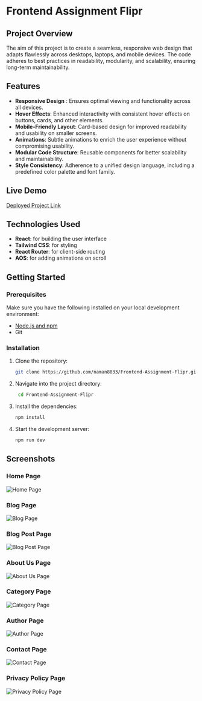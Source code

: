 # Frontend Assignment Flipr

## Project Overview

The aim of this project is to create a seamless, responsive web design that adapts flawlessly across desktops, laptops, and mobile devices. The code adheres to best practices in readability, modularity, and scalability, ensuring long-term maintainability.

## Features

- **Responsive Design** : Ensures optimal viewing and functionality across all devices.
- **Hover Effects**: Enhanced interactivity with consistent hover effects on buttons, cards, and other elements.
- **Mobile-Friendly Layout**: Card-based design for improved readability and usability on smaller screens.
- **Animations**: Subtle animations to enrich the user experience without compromising usability.
- **Modular Code Structure**: Reusable components for better scalability and maintainability.
- **Style Consistency**: Adherence to a unified design language, including a predefined color palette and font family.

## Live Demo

[Deployed Project Link](https://flipr-assign.netlify.app/)

## Technologies Used

- **React**: for building the user interface
- **Tailwind CSS**: for styling
- **React Router**: for client-side routing
- **AOS**: for adding animations on scroll

## Getting Started

### Prerequisites

Make sure you have the following installed on your local development environment:

- [Node.js and npm](https://nodejs.org/)
- Git

### Installation

1. Clone the repository:

   ```bash
   git clone https://github.com/naman8033/Frontend-Assignment-Flipr.git

   ```

2. Navigate into the project directory:

   ```bash
    cd Frontend-Assignment-Flipr
   ```

3. Install the dependencies:

   ```bash
   npm install
   ```

4. Start the development server:

   ```bash
   npm run dev
   ```

## Screenshots

### Home Page

![Home Page](./src/assets/screenshots/homePage.png)

### Blog Page

![Blog Page](./src/assets/screenshots/blogPage.png)

### Blog Post Page

![Blog Post Page](./src/assets/screenshots/blogPostPage.png)

### About Us Page

![About Us Page](./src/assets/screenshots/aboutUsPage.png)

### Category Page

![Category Page](./src/assets/screenshots/categoryPage.png)

### Author Page

![Author Page](./src/assets/screenshots/authorPage.png)

### Contact Page

![Contact Page](./src/assets/screenshots/contactPage.png)

### Privacy Policy Page

![Privacy Policy Page](./src/assets/screenshots/privacyPolicyPage.png)
